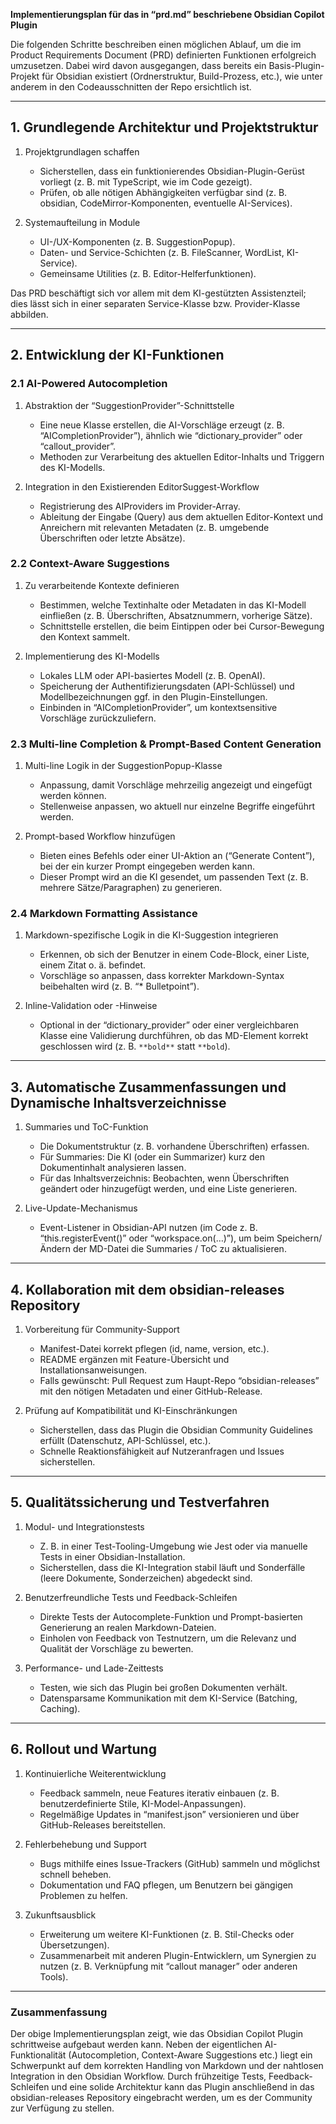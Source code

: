 **Implementierungsplan für das in “prd.md” beschriebene Obsidian Copilot Plugin**

Die folgenden Schritte beschreiben einen möglichen Ablauf, um die im Product Requirements Document (PRD) definierten Funktionen erfolgreich umzusetzen. Dabei wird davon ausgegangen, dass bereits ein Basis-Plugin-Projekt für Obsidian existiert (Ordnerstruktur, Build-Prozess, etc.), wie unter anderem in den Codeausschnitten der Repo ersichtlich ist.

---

## 1. Grundlegende Architektur und Projektstruktur

1. Projektgrundlagen schaffen  
   - Sicherstellen, dass ein funktionierendes Obsidian-Plugin-Gerüst vorliegt (z. B. mit TypeScript, wie im Code gezeigt).  
   - Prüfen, ob alle nötigen Abhängigkeiten verfügbar sind (z. B. obsidian, CodeMirror-Komponenten, eventuelle AI-Services).

2. Systemaufteilung in Module  
   - UI-/UX-Komponenten (z. B. SuggestionPopup).  
   - Daten- und Service-Schichten (z. B. FileScanner, WordList, KI-Service).  
   - Gemeinsame Utilities (z. B. Editor-Helferfunktionen).  

Das PRD beschäftigt sich vor allem mit dem KI-gestützten Assistenzteil; dies lässt sich in einer separaten Service-Klasse bzw. Provider-Klasse abbilden.

---

## 2. Entwicklung der KI-Funktionen

### 2.1 AI-Powered Autocompletion

1. Abstraktion der “SuggestionProvider”-Schnittstelle  
   - Eine neue Klasse erstellen, die AI-Vorschläge erzeugt (z. B. “AICompletionProvider”), ähnlich wie “dictionary_provider” oder “callout_provider”.  
   - Methoden zur Verarbeitung des aktuellen Editor-Inhalts und Triggern des KI-Modells.

2. Integration in den Existierenden EditorSuggest-Workflow  
   - Registrierung des AIProviders im Provider-Array.  
   - Ableitung der Eingabe (Query) aus dem aktuellen Editor-Kontext und Anreichern mit relevanten Metadaten (z. B. umgebende Überschriften oder letzte Absätze).

### 2.2 Context-Aware Suggestions

1. Zu verarbeitende Kontexte definieren  
   - Bestimmen, welche Textinhalte oder Metadaten in das KI-Modell einfließen (z. B. Überschriften, Absatznummern, vorherige Sätze).  
   - Schnittstelle erstellen, die beim Eintippen oder bei Cursor-Bewegung den Kontext sammelt.

2. Implementierung des KI-Modells  
   - Lokales LLM oder API-basiertes Modell (z. B. OpenAI).  
   - Speicherung der Authentifizierungsdaten (API-Schlüssel) und Modellbezeichnungen ggf. in den Plugin-Einstellungen.  
   - Einbinden in “AICompletionProvider”, um kontextsensitive Vorschläge zurückzuliefern.

### 2.3 Multi-line Completion & Prompt-Based Content Generation

1. Multi-line Logik in der SuggestionPopup-Klasse  
   - Anpassung, damit Vorschläge mehrzeilig angezeigt und eingefügt werden können.  
   - Stellenweise anpassen, wo aktuell nur einzelne Begriffe eingeführt werden.

2. Prompt-based Workflow hinzufügen  
   - Bieten eines Befehls oder einer UI-Aktion an (“Generate Content”), bei der ein kurzer Prompt eingegeben werden kann.  
   - Dieser Prompt wird an die KI gesendet, um passenden Text (z. B. mehrere Sätze/Paragraphen) zu generieren.

### 2.4 Markdown Formatting Assistance

1. Markdown-spezifische Logik in die KI-Suggestion integrieren  
   - Erkennen, ob sich der Benutzer in einem Code-Block, einer Liste, einem Zitat o. ä. befindet.  
   - Vorschläge so anpassen, dass korrekter Markdown-Syntax beibehalten wird (z. B. “* Bulletpoint”).

2. Inline-Validation oder -Hinweise  
   - Optional in der “dictionary_provider” oder einer vergleichbaren Klasse eine Validierung durchführen, ob das MD-Element korrekt geschlossen wird (z. B. `**bold**` statt `**bold`).

---

## 3. Automatische Zusammenfassungen und Dynamische Inhaltsverzeichnisse

1. Summaries und ToC-Funktion  
   - Die Dokumentstruktur (z. B. vorhandene Überschriften) erfassen.  
   - Für Summaries: Die KI (oder ein Summarizer) kurz den Dokumentinhalt analysieren lassen.  
   - Für das Inhaltsverzeichnis: Beobachten, wenn Überschriften geändert oder hinzugefügt werden, und eine Liste generieren.

2. Live-Update-Mechanismus  
   - Event-Listener in Obsidian-API nutzen (im Code z. B. “this.registerEvent()” oder “workspace.on(…)”), um beim Speichern/Ändern der MD-Datei die Summaries / ToC zu aktualisieren.

---

## 4. Kollaboration mit dem obsidian-releases Repository

1. Vorbereitung für Community-Support  
   - Manifest-Datei korrekt pflegen (id, name, version, etc.).  
   - README ergänzen mit Feature-Übersicht und Installationsanweisungen.  
   - Falls gewünscht: Pull Request zum Haupt-Repo “obsidian-releases” mit den nötigen Metadaten und einer GitHub-Release.

2. Prüfung auf Kompatibilität und KI-Einschränkungen  
   - Sicherstellen, dass das Plugin die Obsidian Community Guidelines erfüllt (Datenschutz, API-Schlüssel, etc.).  
   - Schnelle Reaktionsfähigkeit auf Nutzeranfragen und Issues sicherstellen.

---

## 5. Qualitätssicherung und Testverfahren

1. Modul- und Integrationstests  
   - Z. B. in einer Test-Tooling-Umgebung wie Jest oder via manuelle Tests in einer Obsidian-Installation.  
   - Sicherstellen, dass die KI-Integration stabil läuft und Sonderfälle (leere Dokumente, Sonderzeichen) abgedeckt sind.

2. Benutzerfreundliche Tests und Feedback-Schleifen  
   - Direkte Tests der Autocomplete-Funktion und Prompt-basierten Generierung an realen Markdown-Dateien.  
   - Einholen von Feedback von Testnutzern, um die Relevanz und Qualität der Vorschläge zu bewerten.

3. Performance- und Lade-Zeittests  
   - Testen, wie sich das Plugin bei großen Dokumenten verhält.  
   - Datensparsame Kommunikation mit dem KI-Service (Batching, Caching).

---

## 6. Rollout und Wartung

1. Kontinuierliche Weiterentwicklung  
   - Feedback sammeln, neue Features iterativ einbauen (z. B. benutzerdefinierte Stile, KI-Model-Anpassungen).  
   - Regelmäßige Updates in “manifest.json” versionieren und über GitHub-Releases bereitstellen.

2. Fehlerbehebung und Support  
   - Bugs mithilfe eines Issue-Trackers (GitHub) sammeln und möglichst schnell beheben.  
   - Dokumentation und FAQ pflegen, um Benutzern bei gängigen Problemen zu helfen.

3. Zukunftsausblick  
   - Erweiterung um weitere KI-Funktionen (z. B. Stil-Checks oder Übersetzungen).  
   - Zusammenarbeit mit anderen Plugin-Entwicklern, um Synergien zu nutzen (z. B. Verknüpfung mit “callout manager” oder anderen Tools).

---

### Zusammenfassung

Der obige Implementierungsplan zeigt, wie das Obsidian Copilot Plugin schrittweise aufgebaut werden kann. Neben der eigentlichen AI-Funktionalität (Autocompletion, Context-Aware Suggestions etc.) liegt ein Schwerpunkt auf dem korrekten Handling von Markdown und der nahtlosen Integration in den Obsidian Workflow. Durch frühzeitige Tests, Feedback-Schleifen und eine solide Architektur kann das Plugin anschließend in das obsidian-releases Repository eingebracht werden, um es der Community zur Verfügung zu stellen.
